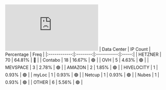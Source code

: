 ![Diagramm](https://github.com/obajay/StateSync-snapshots/blob/main/Projects/Ojo/1/README.md)
| Data Center | IP Count | Percentage | Freq |
|:------------:|:--------:|:-----------:|:-----:|
| HETZNER | 70 | 64.81% | 🔴 |
| Contabo | 18 | 16.67% | 🟢 |
| OVH | 5 | 4.63% | 🟢 |
| MEVSPACE | 3 | 2.78% | 🟢 |
| AMAZON | 2 | 1.85% | 🟢 |
| HIVELOCITY | 1 | 0.93% | 🟢 |
| myLoc | 1 | 0.93% | 🟢 |
| Netcup | 1 | 0.93% | 🟢 |
| Nubes | 1 | 0.93% | 🟢 |
| OTHER | 6 | 5.56% | 🟢 |
